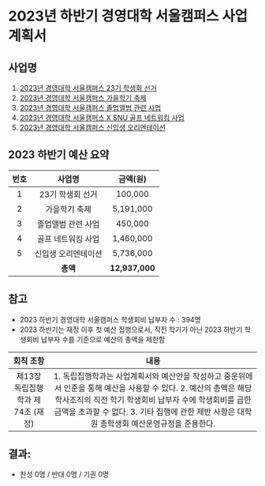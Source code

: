 2023년 하반기 경영대학 서울캠퍼스 사업계획서
===

## 사업명
1. [2023년 경영대학 서울캠퍼스 23기 학생회 선거](선거.md) 
2. [2023년 경영대학 서울캠퍼스 가을학기 축제](축제.md)
3. [2023년 경영대학 서울캠퍼스 졸업앨범 관련 사업](졸업앨범.md)
4. [2023년 경영대학 서울캠퍼스 X SNU 골프 네트워킹 사업](골프.md)
5. [2023년 경영대학 서울캠퍼스 신입생 오리엔테이션](신입생.md)

## 2023 하반기 예산 요약

| 번호  | 사업명 | 금액(원) |
|:--------:|:---------:|:---------:|
|1|  23기 학생회 선거   |	100,000|
|2|	가을학기 축제  |	5,191,000|
|3|	졸업앨범 관련 사업 |	450,000|
|4|	골프 네트워킹 사업 |	1,460,000|
|5|	신입생 오리엔테이션 |	5,736,000|
|   |  **총액**| **12,937,000**|

## 참고
- 2023 하반기 경영대학 서울캠퍼스 학생회비 납부자 수 : 394명
- 2023 하반기는 재정 이후 첫 예산 집행으로서, 직전 학기가 아닌 2023 하반기 학생회비 납부자 수를 기준으로 예산의 총액을 제한함
  
|  회칙 조항  |  내용 |
|:---:|:---:|
| 제13장 독립집행학과 제74조 (재정) | 1. 독립집행학과는 사업계획서와 예산안을 작성하고 중운위에서 인준을 통해 예산을 사용할 수 있다. 2. 예산의 총액은 해당 학사조직의 직전 학기 학생회비 납부자 수에 학생회비를 곱한 금액을 초과할 수 없다. 3. 기타 집행에 관한 제반 사항은 대학원 총학생회 예산운영규정을 준용한다. |

## 결과:
- 찬성 0명 / 반대 0명 / 기권 0명

